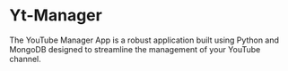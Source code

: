 # Yt-Manager
The YouTube Manager App is a robust application built using Python and MongoDB designed to streamline the management of your YouTube channel.
